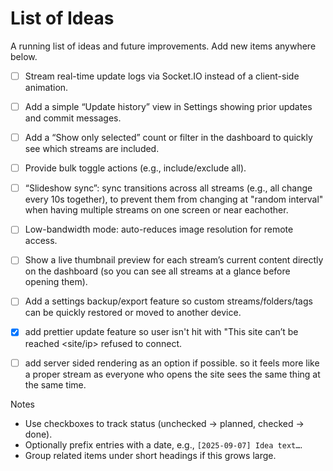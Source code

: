 # List of Ideas

A running list of ideas and future improvements. Add new items anywhere below.

- [ ] Stream real-time update logs via Socket.IO instead of a client-side animation.
- [ ] Add a simple “Update history” view in Settings showing prior updates and commit messages.
- [ ] Add a “Show only selected” count or filter in the dashboard to quickly see which streams are included.
- [ ] Provide bulk toggle actions (e.g., include/exclude all).
- [ ] “Slideshow sync”: sync transitions across all streams (e.g., all change every 10s together), to prevent them from changing at "random interval" when having multiple streams on one screen or near eachother.
- [ ] Low-bandwidth mode: auto-reduces image resolution for remote access.
- [ ] Show a live thumbnail preview for each stream’s current content directly on the dashboard (so you can see all streams at a glance before opening them).
- [ ] Add a settings backup/export feature so custom streams/folders/tags can be quickly restored or moved to another device.
- [x] add prettier update feature so user isn't hit with "This site can’t be reached <site/ip> refused to connect.
- [ ] add server sided rendering as an option if possible. so it feels more like a proper stream as everyone who opens the site sees the same thing at the same time.


Notes
- Use checkboxes to track status (unchecked → planned, checked → done).
- Optionally prefix entries with a date, e.g., `[2025-09-07] Idea text…`.
- Group related items under short headings if this grows large.
